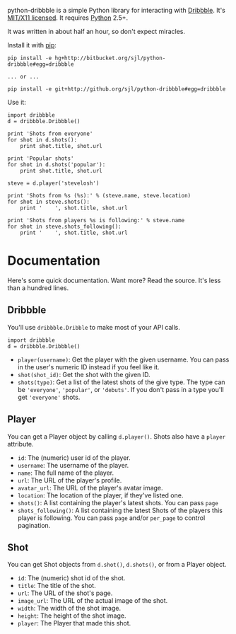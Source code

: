 python-dribbble is a simple Python library for interacting with [Dribbble][].
It's [MIT/X11 licensed][license]. It requires [Python][] 2.5+.

It was written in about half an hour, so don't expect miracles.

Install it with [pip][]:

    pip install -e hg+http://bitbucket.org/sjl/python-dribbble#egg=dribbble

    ... or ...

    pip install -e git+http://github.org/sjl/python-dribbble#egg=dribbble

Use it:

    import dribbble
    d = dribbble.Dribbble()

    print 'Shots from everyone'
    for shot in d.shots():
        print shot.title, shot.url

    print 'Popular shots'
    for shot in d.shots('popular'):
        print shot.title, shot.url

    steve = d.player('stevelosh')

    print 'Shots from %s (%s):' % (steve.name, steve.location)
    for shot in steve.shots():
        print '    ', shot.title, shot.url

    print 'Shots from players %s is following:' % steve.name
    for shot in steve.shots_following():
        print '    ', shot.title, shot.url

Documentation
=============

Here's some quick documentation. Want more? Read the source. It's less than
a hundred lines.

Dribbble
--------

You'll use `dribbble.Dribble` to make most of your API calls.

    import dribbble
    d = dribbble.Dribbble()

* `player(username)`: Get the player with the given username. You can pass
  in the user's numeric ID instead if you feel like it.
* `shot(shot_id)`: Get the shot with the given ID.
* `shots(type)`: Get a list of the latest shots of the give type. The type
  can be `'everyone'`, `'popular'`, or `'debuts'`. If you don't pass in a type
  you'll get `'everyone'` shots.

Player
------

You can get a Player object by calling `d.player()`. Shots also have a `player`
attribute.

* `id`: The (numeric) user id of the player.
* `username`: The username of the player.
* `name`: The full name of the player.
* `url`: The URL of the player's profile.
* `avatar_url`: The URL of the player's avatar image.
* `location`: The location of the player, if they've listed one.
* `shots()`: A list containing the player's latest shots. You can pass `page`
* `shots_following()`: A list containing the latest Shots of the players this
  player is following. You can pass `page` and/or `per_page` to control
  pagination.

Shot
----

You can get Shot objects from `d.shot()`, `d.shots()`, or from a Player object.

* `id`: The (numeric) shot id of the shot.
* `title`: The title of the shot.
* `url`: The URL of the shot's page.
* `image_url`: The URL of the actual image of the shot.
* `width`: The width of the shot image.
* `height`: The height of the shot image.
* `player`: The Player that made this shot.


[Dribbble]: http://dribbble.com/
[license]: http://en.wikipedia.org/wiki/MIT_License
[Python]: http://python.org/
[pip]: http://pip.openplans.org/
